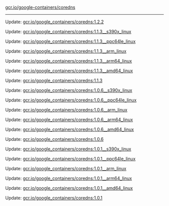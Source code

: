 [gcr.io/google-containers/coredns](https://hub.docker.com/r/cruse/coredns/tags/) 

----
Update: [gcr.io/google_containers/coredns:1.2.2](https://hub.docker.com/r/cruse/coredns/tags/)

Update: [gcr.io/google_containers/coredns:1.1.3__s390x_linux](https://hub.docker.com/r/cruse/coredns/tags/)

Update: [gcr.io/google_containers/coredns:1.1.3__ppc64le_linux](https://hub.docker.com/r/cruse/coredns/tags/)

Update: [gcr.io/google_containers/coredns:1.1.3__arm_linux](https://hub.docker.com/r/cruse/coredns/tags/)

Update: [gcr.io/google_containers/coredns:1.1.3__arm64_linux](https://hub.docker.com/r/cruse/coredns/tags/)

Update: [gcr.io/google_containers/coredns:1.1.3__amd64_linux](https://hub.docker.com/r/cruse/coredns/tags/)

Update: [gcr.io/google_containers/coredns:1.1.3](https://hub.docker.com/r/cruse/coredns/tags/)

Update: [gcr.io/google_containers/coredns:1.0.6__s390x_linux](https://hub.docker.com/r/cruse/coredns/tags/)

Update: [gcr.io/google_containers/coredns:1.0.6__ppc64le_linux](https://hub.docker.com/r/cruse/coredns/tags/)

Update: [gcr.io/google_containers/coredns:1.0.6__arm_linux](https://hub.docker.com/r/cruse/coredns/tags/)

Update: [gcr.io/google_containers/coredns:1.0.6__arm64_linux](https://hub.docker.com/r/cruse/coredns/tags/)

Update: [gcr.io/google_containers/coredns:1.0.6__amd64_linux](https://hub.docker.com/r/cruse/coredns/tags/)

Update: [gcr.io/google_containers/coredns:1.0.6](https://hub.docker.com/r/cruse/coredns/tags/)

Update: [gcr.io/google_containers/coredns:1.0.1__s390x_linux](https://hub.docker.com/r/cruse/coredns/tags/)

Update: [gcr.io/google_containers/coredns:1.0.1__ppc64le_linux](https://hub.docker.com/r/cruse/coredns/tags/)

Update: [gcr.io/google_containers/coredns:1.0.1__arm_linux](https://hub.docker.com/r/cruse/coredns/tags/)

Update: [gcr.io/google_containers/coredns:1.0.1__arm64_linux](https://hub.docker.com/r/cruse/coredns/tags/)

Update: [gcr.io/google_containers/coredns:1.0.1__amd64_linux](https://hub.docker.com/r/cruse/coredns/tags/)

Update: [gcr.io/google_containers/coredns:1.0.1](https://hub.docker.com/r/cruse/coredns/tags/)

